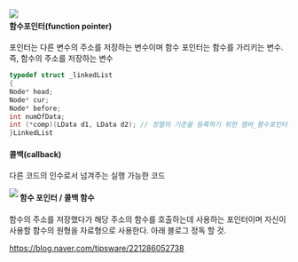 <img src="https://img.shields.io/badge/Update-20.01.13-blue" align = "left">

#### 함수포인터(function pointer)

포인터는 다른 변수의 주소를 저장하는 변수이며 함수 포인터는 함수를 가리키는 변수. 즉, 함수의 주소를 저장하는 변수

```c++
typedef struct _linkedList
{
Node* head; 
Node* cur; 
Node* before; 
int numOfData; 
int (*comp)(LData d1, LData d2); // 정렬의 기준을 등록하기 위한 멤버_함수포인터!
}LinkedList
```

#### 콜백(callback)

다른 코드의 인수로서 넘겨주는 실행 가능한 코드



<img src="https://img.shields.io/badge/Update-20.01.14-blue" align = "left">

#### 함수 포인터  / 콜백 함수

함수의 주소를 저장했다가 해당 주소의 함수를 호출하는데 사용하는 포인터이며 자신이 사용할 함수의 원형을 자료형으로 사용한다. 아래 블로그 정독 할 것.

https://blog.naver.com/tipsware/221286052738
